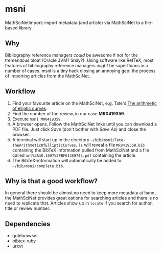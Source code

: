 msni
====

MathSciNetImport: import metadata (and article) via MathSciNet to a file-based library


Why
---

Bibliography reference managers *could* be awesome if not for the
tremendous bloat (Oracle JVM? Srsly?). Using software like RefTeX,
most features of bibliography reference managers *might* be
superfluous in a number of cases. msni is a tiny hack closing an
annoying gap: the process of importing articles from the MathSciNet.

Workflow
--------

1. Find your favourite article on the MathSciNet, e.g. Tate's [The
   arithmetic of elliptic
   curves](http://www.ams.org/mathscinet-getitem?mr=419359).
1. Find the number of the review, in our case **MR0419359**.
1. Execute `msni MR0419359`.
1. A browser opens. Follow the MathSciNet links until you can download
   a PDF file. Just click *Save* (don't bother with *Save As*) and
   close the browser.
1. A terminal will start up in the directory
   `~/bib/msni/Tate-TheArithmeticOfEllipticCurves`. `ls` will reveal a
   file `MR0419359.bib` containing the BibTeX information pulled from
   MathSciNet and a file called `art%3A10.1007%2FBF01389745.pdf`
   containing the article.
1. The BibTeX-information will automatically be added to
   `~/bib/msni/complete.bib`.

Why is that a good workflow?
----------------------------

In general there should be almost no need to keep more metadata at
hand, the MathSciNet provides great options for searching articles and
there is no need to replicate that. Articles show up in `locate` if
you search for author, title or review number.

Dependencies
------------

- qutebrowser
- bibtex-ruby
- urxvt
